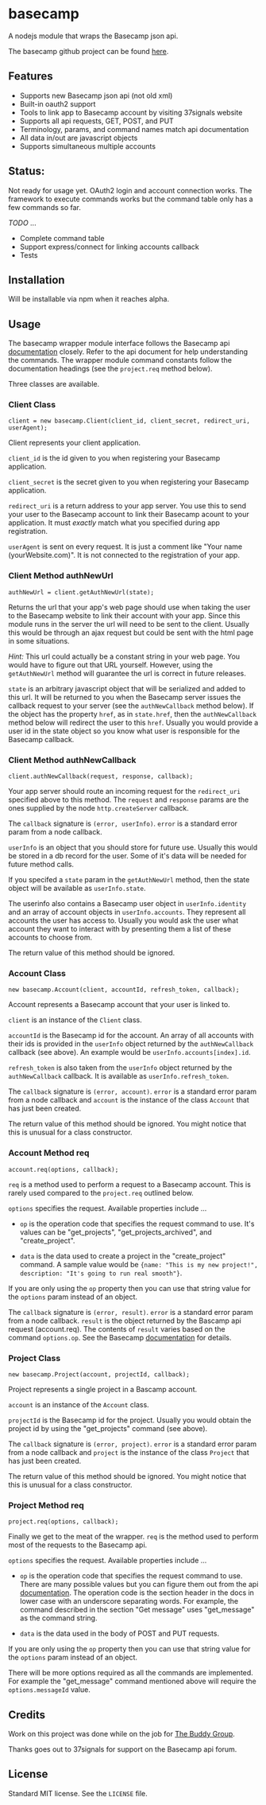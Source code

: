 # basecamp

A nodejs module that wraps the Basecamp json api.

The basecamp github project can be found [here](https://github.com/mark-hahn/basecamp).

## Features
 
- Supports new Basecamp json api (not old xml)
- Built-in oauth2 support
- Tools to link app to Basecamp account by visiting 37signals website
- Supports all api requests, GET, POST, and PUT
- Terminology, params, and command names match api documentation
- All data in/out are javascript objects
- Supports simultaneous multiple accounts

## Status:

Not ready for usage yet.  OAuth2 login and account connection works.  The framework to execute commands works but the command table only has a few commands so far.

*TODO* ...

- Complete command table
- Support express/connect for linking accounts callback
- Tests

## Installation

Will be installable via npm when it reaches alpha.

## Usage

The basecamp wrapper module interface follows the Basecamp api [documentation](https://github.com/37signals/bcx-api) closely.  Refer to the api document for help understanding the commands.  The wrapper module command constants follow the documentation headings (see the `project.req` method below).

Three classes are available.

### Client Class
  
    client = new basecamp.Client(client_id, client_secret, redirect_uri, userAgent);

Client represents your client application.

`client_id` is the id given to you when registering your Basecamp application.

`client_secret` is the secret given to you when registering your Basecamp application.

`redirect_uri` is a return address to your app server. You use this to send your user to the Basecamp account to link their Basecamp acount to your application. It must *exactly* match what you specified during app registration.

`userAgent` is sent on every request.  It is just a comment like "Your name (yourWebsite.com)". It is not connected to the registration of your app.

### Client Method authNewUrl

    authNewUrl = client.getAuthNewUrl(state);

Returns the url that your app's web page should use when taking the user to the Basecamp website to link their account with your app. Since this module runs in the server the url will need to be sent to the client. Usually this would be through an ajax request but could be sent with the html page in some situations. 

*Hint:* This url could actually be a constant string in your web page.  You would have to figure out that URL yourself.  However, using the `getAuthNewUrl` method will guarantee the url is correct in future releases.

`state` is an arbitrary javascript object that will be serialized and added to this url.  It will be returned to you when the Basecamp server issues the callback request to your server (see the `authNewCallback` method below).  If the object has the property `href`, as in `state.href`, then the `authNewCallback` method below will redirect the user to this `href`.  Usually you would provide a user id in the state object so you know what user is responsible for the Basecamp callback.

### Client Method authNewCallback

    client.authNewCallback(request, response, callback);

Your app server should route an incoming request for the `redirect_uri` specified above to this method.  The `request` and `response` params are the ones supplied by the node `http.createServer` callback.

The `callback` signature is `(error, userInfo)`.  `error` is a standard error param from a node callback.

`userInfo` is an object that you should store for future use.  Usually this would be stored in a db record for the user.  Some of it's data will be needed for future method calls.  

If you specifed a `state` param in the `getAuthNewUrl` method, then the state object will be available as `userInfo.state`.

The userinfo also contains a Basecamp user object in `userInfo.identity` and an array of account objects  in `userInfo.accounts`. They represent all accounts the user has access to.  Usually you would ask the user what account they want to interact with by presenting them a list of these accounts to choose from.

The return value of this method should be ignored.

### Account Class
  
    new basecamp.Account(client, accountId, refresh_token, callback);
    
Account represents a Basecamp account that your user is linked to.

`client` is an instance of the `Client` class.

`accountId` is the Basecamp id for the account.  An array of all accounts with their ids is provided in the `userInfo` object returned by the `authNewCallback` callback (see above).  An example would be `userInfo.accounts[index].id`.

`refresh_token` is also taken from the `userInfo` object returned by the `authNewCallback` callback. It is available as `userInfo.refresh_token`.

The `callback` signature is `(error, account)`. `error` is a standard error param from a node callback and `account` is the instance of the class `Account` that has just been created.

The return value of this method should be ignored.  You might notice that this is unusual for a class constructor.

### Account Method req

    account.req(options, callback);

`req` is a method used to perform a request to a Basecamp account. This is rarely used compared to the `project.req` outlined below.

`options` specifies the request.  Available properties include ...

- `op` is the operation code that specifies the request command to use. It's values can be "get_projects", "get_projects_archived", and "create_project".  

- `data` is the data used to create a project in the "create_project" command. A sample value would be `{name: "This is my new project!", description: "It's going to run real smooth"}`.

If you are only using the `op` property then you can use that string value for the `options` param instead of an object. 
    
The `callback` signature is `(error, result)`.  `error` is a standard error param from a node callback. `result` is the object returned by the Bascamp api request (account.req).  The contents of `result` varies based on the command `options.op`.  See the Basecamp [documentation](https://github.com/37signals/bcx-api) for details.

### Project Class
  
    new basecamp.Project(account, projectId, callback);
 
Project represents a single project in a Bascamp account.

`account` is an instance of the `Account` class.

`projectId` is the Basecamp id for the project.  Usually you would obtain the project id by using the "get_projects" command (see above).

The `callback` signature is `(error, project)`. `error` is a standard error param from a node callback and `project` is the instance of the class `Project` that has just been created.

The return value of this method should be ignored.  You might notice that this is unusual for a class constructor.

### Project Method req

    project.req(options, callback);

Finally we get to the meat of the wrapper.  `req` is the method used to perform most of the requests to the Basecamp api.

`options` specifies the request.  Available properties include ...

- `op` is the operation code that specifies the request command to use. There are many possible values but you can figure them out from the api [documentation](https://github.com/37signals/bcx-api).  The operation code is the section header in the docs in lower case with an underscore separating words.  For example, the command described in the section "Get message" uses "get_message" as the command string.

- `data` is the data used in the body of POST and PUT requests.

If you are only using the `op` property then you can use that string value for the `options` param instead of an object. 

There will be more options required as all the commands are implemented.  For example the "get_message" command mentioned above will require the `options.messageId` value.

## Credits

Work on this project was done while on the job for [The Buddy Group](http://thebuddygroup.com).

Thanks goes out to 37signals for support on the Basecamp api forum.

## License

Standard MIT license.  See the `LICENSE` file.
